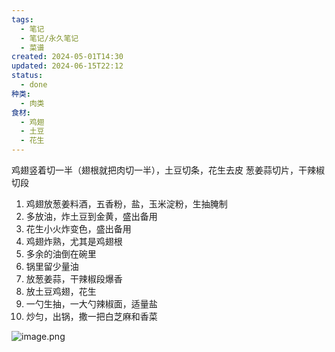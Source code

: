 ```yaml
---
tags:
  - 笔记
  - 笔记/永久笔记
  - 菜谱
created: 2024-05-01T14:30
updated: 2024-06-15T22:12
status:
  - done
种类:
  - 肉类
食材:
  - 鸡翅
  - 土豆
  - 花生
---
```

鸡翅竖着切一半（翅根就把肉切一半），土豆切条，花生去皮
葱姜蒜切片，干辣椒切段
1. 鸡翅放葱姜料酒，五香粉，盐，玉米淀粉，生抽腌制
2. 多放油，炸土豆到金黄，盛出备用
3. 花生小火炸变色，盛出备用
4. 鸡翅炸熟，尤其是鸡翅根
5. 多余的油倒在碗里
6. 锅里留少量油
7. 放葱姜蒜，干辣椒段爆香
8. 放土豆鸡翅，花生
9. 一勺生抽，一大勺辣椒面，适量盐
10. 炒匀，出锅，撒一把白芝麻和香菜
 
![image.png](https://gcore.jsdelivr.net/gh/wsm6636/pic/202406152147884.png)
